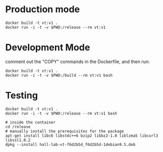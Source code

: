 # Production mode

    docker build -t vt:v1 .
    docker run -i -t -v $PWD:/release --rm vt:v1

# Development Mode

comment out the "COPY" commands in the Dockerfile, and then run:

    docker build -t vt:v1 .
    docker run -i -t -v $PWD:/build --rm vt:v1 bash

# Testing

    docker build -t vt:v1 .
    docker run -i -t -v $PWD:/release --rm vt:v1 bash

    # inside the container
    cd /release
    # manually install the prerequisites for the package
    apt-get install libc6 libstdc++6 bzip2 libbz2-1.0 liblzma5 libcurl3 libssl1.0.2
    dpkg --install hall-lab-vt-f6d2b5d_f6d2b5d-1debian9.5.deb
